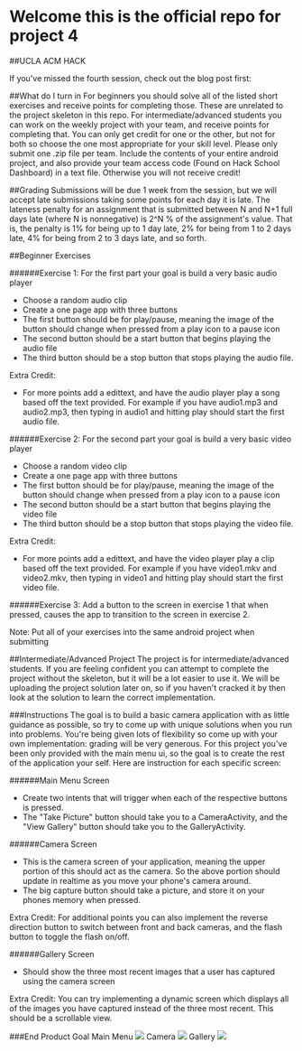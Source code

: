 # Welcome this is the official repo for project 4
##UCLA ACM HACK

If you've missed the fourth session, check out the blog post first: 

##What do I turn in
For beginners you should solve all of the listed short exercises and receive points for completing those. These are unrelated to the project skeleton in this repo. For intermediate/advanced students you can work on the weekly project with your team, and receive points for completing that. You can only get credit for one or the other, but not for both so choose the one most appropriate for your skill level. Please only submit one .zip file per team. Include the contents of your entire android project, and also provide your team access code (Found on Hack School Dashboard) in a text file. Otherwise you will not receive credit! 

##Grading
Submissions will be due 1 week from the session, but we will accept late submissions taking some points for each day it is late. The lateness penalty for an assignment that is submitted between N and N+1 full days late (where N is nonnegative) is 2^N % of the assignment's value. That is, the penalty is 1% for being up to 1 day late, 2% for being from 1 to 2 days late, 4% for being from 2 to 3 days late, and so forth.

##Beginner Exercises

######Exercise 1:
For the first part your goal is build a very basic audio player
* Choose a random audio clip 
* Create a one page app with three buttons
* The first button should be for play/pause, meaning the image of the button should change when pressed from a play icon to a pause icon
* The second button should be a start button that begins playing the audio file
* The third button should be a stop button that stops playing the audio file.

Extra Credit: 
* For more points add a edittext, and have the audio player play a song based off the text provided. For example if you have audio1.mp3 and audio2.mp3, then typing in audio1 and hitting play should start the first audio file. 


######Exercise 2:
For the second part your goal is build a very basic video player
* Choose a random video clip 
* Create a one page app with three buttons
* The first button should be for play/pause, meaning the image of the button should change when pressed from a play icon to a pause icon
* The second button should be a start button that begins playing the video file
* The third button should be a stop button that stops playing the video file.

Extra Credit: 
* For more points add a edittext, and have the video player play a clip based off the text provided. For example if you have video1.mkv and video2.mkv, then typing in video1 and hitting play should start the first video file. 


######Exercise 3:
Add a button to the screen in exercise 1 that when pressed, causes the app to transition to the screen in exercise 2.

Note: Put all of your exercises into the same android project when submitting

##Intermediate/Advanced Project
The project is for intermediate/advanced students. If you are feeling confident you can attempt to 
complete the project without the skeleton, but it will be a lot easier to use it. We will be uploading the project solution later on, so if you haven't cracked it by then look at the solution to learn the correct implementation.

###Instructions
The goal is to build a basic camera application with as little guidance as possible, so try to come up with unique solutions when you run into problems. You're being given lots of flexibility so come up with your own implementation: grading will be very generous. For this project you've been only provided with the main menu ui, so the goal is to create the rest of the application your self. Here are instruction for each specific screen:

######Main Menu Screen
* Create two intents that will trigger when each of the respective buttons is pressed. 
* The "Take Picture" button should take you to a CameraActivity, and the "View Gallery" button should take you to the GalleryActivity. 

######Camera Screen
* This is the camera screen of your application, meaning the upper portion of this should act as the camera. So the above portion should update in realtime as you move your phone's camera around. 
* The big capture button should take a picture, and store it on your phones memory when pressed.

Extra Credit:
For additional points you can also implement the reverse direction button to switch between front and back cameras, and the flash button to toggle the flash on/off.

######Gallery Screen
* Should show the three most recent images that a user has captured using the camera screen

Extra Credit:
You can try implementing a dynamic screen which displays all of the images you have captured instead of the three most recent. This should be a scrollable view.

###End Product Goal
Main Menu
![](https://s3-us-west-1.amazonaws.com/acm-hack-ghost/2017/02/BruinCam-Menu_nexus5x-portrait.png)
Camera 
![](https://s3-us-west-1.amazonaws.com/acm-hack-ghost/2017/02/BruinCam-Camera_nexus5x-portrait.png)
Gallery
![](https://s3-us-west-1.amazonaws.com/acm-hack-ghost/2017/02/BruinCam-Gallery_nexus5x-portrait.png)
